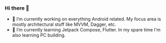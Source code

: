 ### Hi there 👋

- 🔭 I’m currently working on everything Android related. My focus area is mostly architectural stuff like MVVM, Dagger, etc.
- 🌱 I’m currently learning Jetpack Compose, Flutter. In my spare time I'm also learning PC building.

<!--
**halilozercan/halilozercan** is a ✨ _special_ ✨ repository because its `README.md` (this file) appears on your GitHub profile.

Here are some ideas to get you started:

- 🔭 I’m currently working on ...
- 🌱 I’m currently learning ...
- 👯 I’m looking to collaborate on ...
- 🤔 I’m looking for help with ...
- 💬 Ask me about ...
- 📫 How to reach me: ...
- 😄 Pronouns: ...
- ⚡ Fun fact: ...
-->
